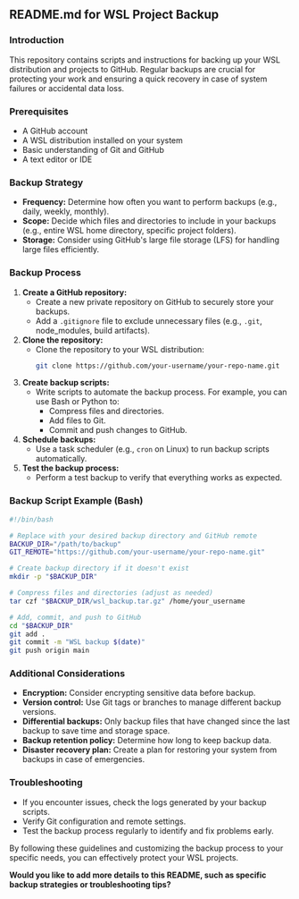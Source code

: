## README.md for WSL Project Backup

### Introduction

This repository contains scripts and instructions for backing up your WSL distribution and projects to GitHub. Regular backups are crucial for protecting your work and ensuring a quick recovery in case of system failures or accidental data loss.

### Prerequisites

- A GitHub account
- A WSL distribution installed on your system
- Basic understanding of Git and GitHub
- A text editor or IDE

### Backup Strategy

- **Frequency:** Determine how often you want to perform backups (e.g., daily, weekly, monthly).
- **Scope:** Decide which files and directories to include in your backups (e.g., entire WSL home directory, specific project folders).
- **Storage:** Consider using GitHub's large file storage (LFS) for handling large files efficiently.

### Backup Process

1. **Create a GitHub repository:**
   - Create a new private repository on GitHub to securely store your backups.
   - Add a `.gitignore` file to exclude unnecessary files (e.g., `.git`, node_modules, build artifacts).
2. **Clone the repository:**
   - Clone the repository to your WSL distribution:
     ```bash
     git clone https://github.com/your-username/your-repo-name.git
     ```
3. **Create backup scripts:**
   - Write scripts to automate the backup process. For example, you can use Bash or Python to:
     - Compress files and directories.
     - Add files to Git.
     - Commit and push changes to GitHub.
4. **Schedule backups:**
   - Use a task scheduler (e.g., `cron` on Linux) to run backup scripts automatically.
5. **Test the backup process:**
   - Perform a test backup to verify that everything works as expected.

### Backup Script Example (Bash)

```bash
#!/bin/bash

# Replace with your desired backup directory and GitHub remote
BACKUP_DIR="/path/to/backup"
GIT_REMOTE="https://github.com/your-username/your-repo-name.git"

# Create backup directory if it doesn't exist
mkdir -p "$BACKUP_DIR"

# Compress files and directories (adjust as needed)
tar czf "$BACKUP_DIR/wsl_backup.tar.gz" /home/your_username

# Add, commit, and push to GitHub
cd "$BACKUP_DIR"
git add .
git commit -m "WSL backup $(date)"
git push origin main
```

### Additional Considerations

- **Encryption:** Consider encrypting sensitive data before backup.
- **Version control:** Use Git tags or branches to manage different backup versions.
- **Differential backups:** Only backup files that have changed since the last backup to save time and storage space.
- **Backup retention policy:** Determine how long to keep backup data.
- **Disaster recovery plan:** Create a plan for restoring your system from backups in case of emergencies.

### Troubleshooting

- If you encounter issues, check the logs generated by your backup scripts.
- Verify Git configuration and remote settings.
- Test the backup process regularly to identify and fix problems early.

By following these guidelines and customizing the backup process to your specific needs, you can effectively protect your WSL projects.

**Would you like to add more details to this README, such as specific backup strategies or troubleshooting tips?**
